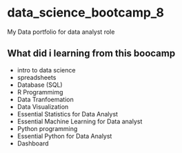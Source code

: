 # data_science_bootcamp_8
My Data portfolio for data analyst role

## What did i learning from this boocamp

- intro to data science
- spreadsheets
- Database (SQL)
- R Programmimg
- Data Tranfoemation
- Data Visualization
- Essential Statistics for Data Analyst
- Essential Machine Learning for Data analyst
- Python programming
- Essential Python for Data Analyst
- Dashboard


